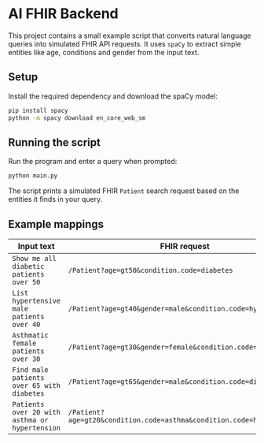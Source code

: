 # AI FHIR Backend

This project contains a small example script that converts natural language
queries into simulated FHIR API requests. It uses `spaCy` to extract
simple entities like age, conditions and gender from the input text.

## Setup

Install the required dependency and download the spaCy model:

```bash
pip install spacy
python -m spacy download en_core_web_sm
```

## Running the script

Run the program and enter a query when prompted:

```bash
python main.py
```

The script prints a simulated FHIR `Patient` search request based on the
entities it finds in your query.

## Example mappings

| Input text                                   | FHIR request                                   |
|----------------------------------------------|------------------------------------------------|
| `Show me all diabetic patients over 50`      | `/Patient?age=gt50&condition.code=diabetes`    |
| `List hypertensive male patients over 40`    | `/Patient?age=gt40&gender=male&condition.code=hypertension` |
| `Asthmatic female patients over 30`          | `/Patient?age=gt30&gender=female&condition.code=asthma` |
| `Find male patients over 65 with diabetes`   | `/Patient?age=gt65&gender=male&condition.code=diabetes` |
| `Patients over 20 with asthma or hypertension` | `/Patient?age=gt20&condition.code=asthma&condition.code=hypertension` |

